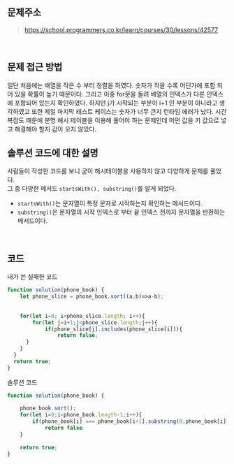 ## 문제주소

> https://school.programmers.co.kr/learn/courses/30/lessons/42577
</br>

## 문제 접근 방법
일단 처음에는 배열을 작은 수 부터 정렬을 하였다. 숫자가 작을 수록 어딘가에 포함 되어 있을 확률이 높기 때문이다. 그리고 이중 for문을 돌려 배열의 인덱스가 다른 인덱스에 포함되어 있는지 확인하였다. 하지만 j가 시작되는 부분이 i+1 인 부분이 아니라고 생각하였고 또한 제일 마지막 테스트 케이스는 숫자가 너무 큰지 런타임 에러가 났다. 시간 복잡도 때문에 분명 해시 테이블을 이용해 풀어야 하는 문제인데 어떤 값을 키 값으로 넣고 해결해야 할지 감이 오지 않았다.
</br>

## 솔루션 코드에 대한 설명
사람들이 작성한 코드를 보니 굳이 해시테이블을 사용하지 않고 다양하게 문제를 풀었다.  
그 중 다양한 메서드 `startsWith(), substring()`를 알게 되었다.  
- `startsWith()`는 문자열이 특정 문자로 시작하는지 확인하는 메서드이다.  
- `substring()`은 문자열의 시작 인덱스로 부터 끝 인덱스 전까지 문자열을 반환하는 메서드이다.  


</br>

## 코드
내가 쓴 실패한 코드 
```js
function solution(phone_book) {
    let phone_slice = phone_book.sort((a,b)=>a-b);
    
    
    for(let i=0; i<phone_slice.length; i++){
        for(let j=i+1;j<phone_slice.length;j++){
            if(phone_slice[j].includes(phone_slice[i])){
                return false;
      }
    }
  }
  return true;
}
```
솔루션 코드
```js
function solution(phone_book) {
    
    phone_book.sort();
    for(let i=0;i<phone_book.length-1;i++){
        if(phone_book[i] === phone_book[i+1].substring(0,phone_book[i].length))
            return false
    }
    
    return true;
}
```